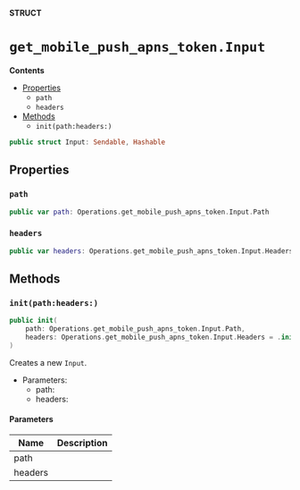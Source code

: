 **STRUCT**

# `get_mobile_push_apns_token.Input`

**Contents**

- [Properties](#properties)
  - `path`
  - `headers`
- [Methods](#methods)
  - `init(path:headers:)`

```swift
public struct Input: Sendable, Hashable
```

## Properties
### `path`

```swift
public var path: Operations.get_mobile_push_apns_token.Input.Path
```

### `headers`

```swift
public var headers: Operations.get_mobile_push_apns_token.Input.Headers
```

## Methods
### `init(path:headers:)`

```swift
public init(
    path: Operations.get_mobile_push_apns_token.Input.Path,
    headers: Operations.get_mobile_push_apns_token.Input.Headers = .init()
)
```

Creates a new `Input`.

- Parameters:
  - path:
  - headers:

#### Parameters

| Name | Description |
| ---- | ----------- |
| path |  |
| headers |  |